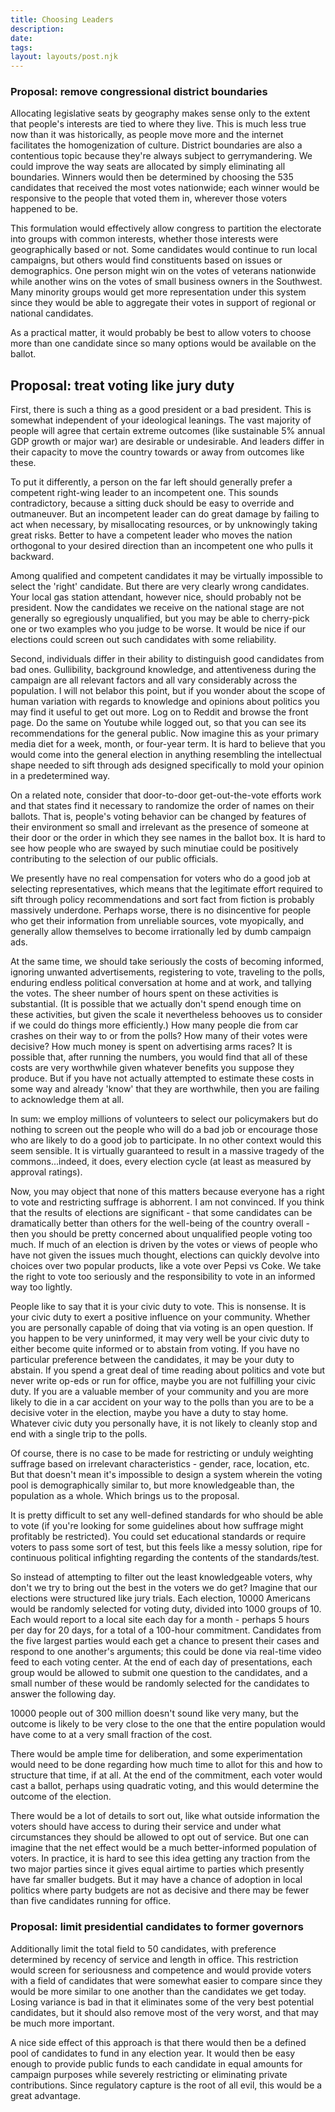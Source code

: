 ```yaml
---
title: Choosing Leaders
description:
date: 
tags:
layout: layouts/post.njk
---
```


### Proposal: remove congressional district boundaries

Allocating legislative seats by geography makes sense only to the extent that people's interests are tied to where they live. This is much less true now than it was historically, as people move more and the internet facilitates the homogenization of culture. District boundaries are also a contentious topic because they're always subject to gerrymandering. We could improve the way seats are allocated by simply eliminating all boundaries. Winners would then be determined by choosing the 535 candidates that received the most votes nationwide; each winner would be responsive to the people that voted them in, wherever those voters happened to be.

This formulation would effectively allow congress to partition the electorate into groups with common interests, whether those interests were geographically based or not. Some candidates would continue to run local campaigns, but others would find constituents based on issues or demographics. One person might win on the votes of veterans nationwide while another wins on the votes of small business owners in the Southwest. Many minority groups would get more representation under this system since they would be able to aggregate their votes in support of regional or national candidates.

As a practical matter, it would probably be best to allow voters to choose more than one candidate since so many options would be available on the ballot. 

## Proposal: treat voting like jury duty

First, there is such a thing as a good president or a bad president. This is somewhat independent of your ideological leanings. The vast majority of people will agree that certain extreme outcomes (like sustainable 5% annual GDP growth or major war) are desirable or undesirable. And leaders differ in their capacity to move the country towards or away from outcomes like these.

To put it differently, a person on the far left should generally prefer a competent right-wing leader to an incompetent one. This sounds contradictory, because a sitting duck should be easy to override and outmaneuver. But an incompetent leader can do great damage by failing to act when necessary, by misallocating resources, or by unknowingly taking great risks. Better to have a competent leader who moves the nation orthogonal to your desired direction than an incompetent one who pulls it backward.

Among qualified and competent candidates it may be virtually impossible to select the 'right' candidate. But there are very clearly wrong candidates. Your local gas station attendant, however nice, should probably not be president. Now the candidates we receive on the national stage are not generally so egregiously unqualified, but you may be able to cherry-pick one or two examples who you judge to be worse. It would be nice if our elections could screen out such candidates with some reliability.

Second, individuals differ in their ability to distinguish good candidates from bad ones. Gullibility, background knowledge, and attentiveness during the campaign are all relevant factors and all vary considerably across the population. I will not belabor this point, but if you wonder about the scope of human variation with regards to knowledge and opinions about politics you may find it useful to get out more. Log on to Reddit and browse the front page. Do the same on Youtube while logged out, so that you can see its recommendations for the general public. Now imagine this as your primary media diet for a week, month, or four-year term. It is hard to believe that you would come into the general election in anything resembling the intellectual shape needed to sift through ads designed specifically to mold your opinion in a predetermined way.

On a related note, consider that door-to-door get-out-the-vote efforts work and that states find it necessary to randomize the order of names on their ballots. That is, people's voting behavior can be changed by features of their environment so small and irrelevant as the presence of someone at their door or the order in which they see names in the ballot box. It is hard to see how people who are swayed by such minutiae could be positively contributing to the selection of our public officials.

We presently have no real compensation for voters who do a good job at selecting representatives, which means that the legitimate effort required to sift through policy recommendations and sort fact from fiction is probably massively underdone. Perhaps worse, there is no disincentive for people who get their information from unreliable sources, vote myopically, and generally allow themselves to become irrationally led by dumb campaign ads.

At the same time, we should take seriously the costs of becoming informed, ignoring unwanted advertisements, registering to vote, traveling to the polls, enduring endless political conversation at home and at work, and tallying the votes. The sheer number of hours spent on these activities is substantial. (It is possible that we actually don't spend enough time on these activities, but given the scale it nevertheless behooves us to consider if we could do things more efficiently.) How many people die from car crashes on their way to or from the polls? How many of their votes were decisive? How much money is spent on advertising arms races? It is possible that, after running the numbers, you would find that all of these costs are very worthwhile given whatever benefits you suppose they produce. But if you have not actually attempted to estimate these costs in some way and already 'know' that they are worthwhile, then you are failing to acknowledge them at all.

In sum: we employ millions of volunteers to select our policymakers but do nothing to screen out the people who will do a bad job or encourage those who are likely to do a good job to participate. In no other context would this seem sensible. It is virtually guaranteed to result in a massive tragedy of the commons...indeed, it does, every election cycle (at least as measured by approval ratings).

Now, you may object that none of this matters because everyone has a right to vote and restricting suffrage is abhorrent. I am not convinced. If you think that the results of elections are significant - that some candidates can be dramatically better than others for the well-being of the country overall - then you should be pretty concerned about unqualified people voting too much. If much of an election is driven by the votes or views of people who have not given the issues much thought, elections can quickly devolve into choices over two popular products, like a vote over Pepsi vs Coke. We take the right to vote too seriously and the responsibility to vote in an informed way too lightly.

People like to say that it is your civic duty to vote. This is nonsense. It is your civic duty to exert a positive influence on your community. Whether you are personally capable of doing that via voting is an open question. If you happen to be very uninformed, it may very well be your civic duty to either become quite informed or to abstain from voting. If you have no particular preference between the candidates, it may be your duty to abstain. If you spend a great deal of time reading about politics and vote but never write op-eds or run for office, maybe you are not fulfilling your civic duty. If you are a valuable member of your community and you are more likely to die in a car accident on your way to the polls than you are to be a decisive voter in the election, maybe you have a duty to stay home. Whatever civic duty you personally have, it is not likely to cleanly stop and end with a single trip to the polls.

Of course, there is no case to be made for restricting or unduly weighting suffrage based on irrelevant characteristics - gender, race, location, etc. But that doesn't mean it's impossible to design a system wherein the voting pool is demographically similar to, but more knowledgeable than, the population as a whole. Which brings us to the proposal. 

It is pretty difficult to set any well-defined standards for who should be able to vote (if you're looking for some guidelines about how suffrage might profitably be restricted). You could set educational standards or require voters to pass some sort of test, but this feels like a messy solution, ripe for continuous political infighting regarding the contents of the standards/test.

So instead of attempting to filter out the least knowledgeable voters, why don't we try to bring out the best in the voters we do get?
Imagine that our elections were structured like jury trials. Each election, 10000 Americans would be randomly selected for voting duty, divided into 1000 groups of 10. Each would report to a local site each day for a month - perhaps 5 hours per day for 20 days, for a total of a 100-hour commitment. Candidates from the five largest parties would each get a chance to present their cases and respond to one another's arguments; this could be done via real-time video feed to each voting center. At the end of each day of presentations, each group would be allowed to submit one question to the candidates, and a small number of these would be randomly selected for the candidates to answer the following day.

10000 people out of 300 million doesn't sound like very many, but the outcome is likely to be very close to the one that the entire population would have come to at a very small fraction of the cost.

There would be ample time for deliberation, and some experimentation would need to be done regarding how much time to allot for this and how to structure that time, if at all. At the end of the commitment, each voter would cast a ballot, perhaps using quadratic voting, and this would determine the outcome of the election.

There would be a lot of details to sort out, like what outside information the voters should have access to during their service and under what circumstances they should be allowed to opt out of service. But one can imagine that the net effect would be a much better-informed population of voters.
In practice, it is hard to see this idea getting any traction from the two major parties since it gives equal airtime to parties which presently have far smaller budgets. But it may have a chance of adoption in local politics where party budgets are not as decisive and there may be fewer than five candidates running for office.

### Proposal: limit presidential candidates to former governors

Additionally limit the total field to 50 candidates, with preference determined by recency of service and length in office. This restriction would screen for seriousness and competence and would provide voters with a field of candidates that were somewhat easier to compare since they would be more similar to one another than the candidates we get today. Losing variance is bad in that it eliminates some of the very best potential candidates, but it should also remove most of the very worst, and that may be much more important. 

A nice side effect of this approach is that there would then be a defined pool of candidates to fund in any election year. It would then be easy enough to provide public funds to each candidate in equal amounts for campaign purposes while severely restricting or eliminating private contributions. Since regulatory capture is the root of all evil, this would be a great advantage. 
